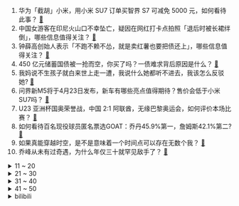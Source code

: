 1. 华为「截胡」小米，用小米 SU7 订单买智界 S7 可减免 5000 元，如何看待此事？ [:link:](https://www.zhihu.com/question/653742472)
2. 中国女游客在印尼火山口不幸坠亡，疑因在网红打卡点拍照「退后时被长裙绊倒」，哪些信息值得关注？ [:link:](https://www.zhihu.com/question/653628398)
3. 钟薛高创始人表示「不跑不赖不怂，就是卖红薯也要把债还上」，哪些信息值得关注？ [:link:](https://www.zhihu.com/question/653730459)
4. 450 亿元储蓄国债被一抢而空，你买了吗？一债难求背后原因是什么？ [:link:](https://www.zhihu.com/question/653730027)
5. 我妈说不生孩子就白来世上走一遭，我说什么她都听不进去，我该怎么反驳她? [:link:](https://www.zhihu.com/question/653543596)
6. 问界新M5将于4月23日发布，新车有哪些亮点值得期待？售价会低于小米SU7吗？ [:link:](https://www.zhihu.com/question/653742272)
7. U23 亚洲杯国奥荣誉战，中国 2:1 阿联酋，无缘巴黎奥运会，如何评价本场比赛？ [:link:](https://www.zhihu.com/question/653776439)
8. 如何看待百名现役球员匿名票选GOAT：乔丹45.9%第一，詹姆斯42.1%第二? [:link:](https://www.zhihu.com/question/653775941)
9. 如果真能穿越时空，是不是意味着一个时间点可以存在无数个我？ [:link:](https://www.zhihu.com/question/554604404)
10. 乔峰从未有过奇遇，为什么年仅三十就罕见敌手了？ [:link:](https://www.zhihu.com/question/508558557)
<details>
<summary>11 ~ 20</summary>

11. 如何看待张维为认为中世纪全欧洲只有不到100本羊皮书？ [:link:](https://www.zhihu.com/question/653777895)
12. 宿命之坏第四卷罪人已完结，如何评价这一卷？ [:link:](https://www.zhihu.com/question/653586786)
13. 在职业规划中，如何根据行业发展趋势和个人兴趣进行合理的职业转型？ [:link:](https://www.zhihu.com/question/651286319)
14. 淄博烧烤今年还很火，为什么？ [:link:](https://www.zhihu.com/question/653296411)
15. 从学校毕业之后还能如何提升自己的写作能力？ [:link:](https://www.zhihu.com/question/652524773)
16. 为什么外境是内心的投射？ [:link:](https://www.zhihu.com/question/646571623)
17. 理想汽车全线产品降价，MEGA 降价 3 万元售 52.98 万元，如何从商业角度解读此举？有何影响？ [:link:](https://www.zhihu.com/question/653718773)
18. 可以分享一些你特别喜欢的文案吗？ [:link:](https://www.zhihu.com/question/653628858)
19. 雷军回应智界 S7 「截胡」小米 SU7 订单：若用户实在着急，国内新能源汽车都不错，如何评价？ [:link:](https://www.zhihu.com/question/653749824)
20. 东北那么冷为什么没有形成吃辣椒驱寒的饮食习惯？ [:link:](https://www.zhihu.com/question/649670716)
</details>
<details>
<summary>21 ~ 30</summary>

21. 如何看待最近王小川、江南春、陈向东 三位大佬为「阿里云」点赞？ [:link:](https://www.zhihu.com/question/653342484)
22. 动物能尝出人类食物的美味吗？ [:link:](https://www.zhihu.com/question/267941723)
23. 如何看待华为 Pura70 系列一经开卖就被抢售一空？ [:link:](https://www.zhihu.com/question/653303416)
24. 国际足球历史和统计联合会评25大巨星：贝利第一，马拉多纳第二，梅西第三，C罗第四，如何评价？ [:link:](https://www.zhihu.com/question/653768815)
25. 美国国务卿布林肯将于 4 月 24 日至 26 日访华，哪些信息值得关注？会给中美关系带来哪些影响？ [:link:](https://www.zhihu.com/question/653743282)
26. 上海严禁住酒店「强制刷脸」，忘带身份证刷脸「应明确征得本人同意」，如何看待这一调整？ [:link:](https://www.zhihu.com/question/653740485)
27. 财政部数据显示，一季度房产税收入 1051 亿元，同比增长 21 % ，哪些信息值得关注？ [:link:](https://www.zhihu.com/question/653749894)
28. 如果华妃在如懿传会怎样？ [:link:](https://www.zhihu.com/question/653250252)
29. 编译器开洞是什么意思？ [:link:](https://www.zhihu.com/question/653718431)
30. 持续强降雨已致广东 4 人遇难，仍有 10 人失联，强降雨还将持续多久？救援情况如何？ [:link:](https://www.zhihu.com/question/653760049)
</details>
<details>
<summary>31 ~ 40</summary>

31. 你压力超级大的时候，是怎样减压的？ [:link:](https://www.zhihu.com/question/653678847)
32. 为什么要拼命存钱？ [:link:](https://www.zhihu.com/question/653433564)
33. 分手后，你会选择不联系还是做朋友？ [:link:](https://www.zhihu.com/question/652415765)
34. 「买书如山倒，读书如抽丝」该怎么办？ [:link:](https://www.zhihu.com/question/652524814)
35. 为什么足球史上最顶尖的那些运动员几乎都没在英超踢过球？ [:link:](https://www.zhihu.com/question/653626932)
36. 文笔挑战：“人生苦短，草木易凋________”，你会怎么接下一句？ [:link:](https://www.zhihu.com/question/653509278)
37. 如何评价杨幂在《哈尔滨一九四四》中的表现？ [:link:](https://www.zhihu.com/question/653658881)
38. 文笔挑战：“转身，面对那无尽的黑夜________”，你会怎么接下一句？ [:link:](https://www.zhihu.com/question/653679574)
39. “灰电平衡”这种说法是怎么被流传出来的？ [:link:](https://www.zhihu.com/question/628806176)
40. 正在读的书可以推荐一下吗？ [:link:](https://www.zhihu.com/question/653437808)
</details>
<details>
<summary>41 ~ 50</summary>

41. 长寿之人有什么特征？ [:link:](https://www.zhihu.com/question/649312623)
42. 「班味」本质上是什么？流行「去班味」的背后，到底蕴含着职场人怎样的群体心理？ [:link:](https://www.zhihu.com/question/652236862)
43. 喝中药是种怎样的体验，喝中药以后到底有没有禁忌了？ [:link:](https://www.zhihu.com/question/653671663)
44. 如何看待张雪峰最近在直播里提到毕业生在租房这件事上要算总账的说法？ [:link:](https://www.zhihu.com/question/653436775)
45. 如何看待 4 月 22 日华为 Pura70 Pro+ 先锋开售？华为 Pura70 系列如何选购？ [:link:](https://www.zhihu.com/question/653723942)
46. 你和你的男/女朋友在暧昧期有什么甜甜的小细节，小说里的也可以贴上来啊？ [:link:](https://www.zhihu.com/question/323521261)
47. 作为一名设计师，需要提升什么核心竞争力来迎接 AI 时代的冲击？ [:link:](https://www.zhihu.com/question/596168466)
48. 为什么皇家马德里这个俱乐部这么厉害？ [:link:](https://www.zhihu.com/question/653474716)
49. 如何在繁忙的工作日程中安排适当的运动和休息？ [:link:](https://www.zhihu.com/question/652807157)
50. 如何评价《原神》希格雯的立绘？ [:link:](https://www.zhihu.com/question/653757697)
</details><details>
<summary>bilibili</summary>

</details>